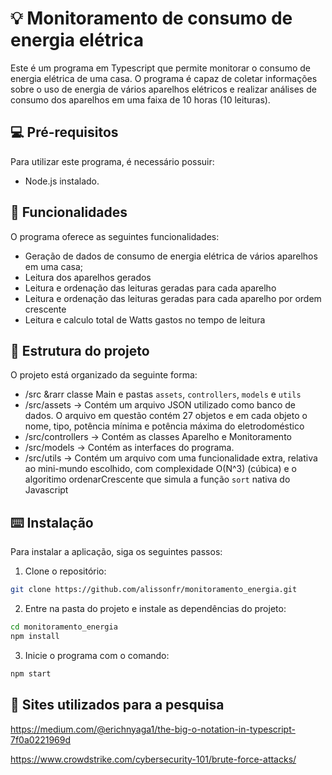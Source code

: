 # 💡 Monitoramento de consumo de energia elétrica
Este é um programa em Typescript que permite monitorar o consumo de energia elétrica de uma casa. O programa é capaz de coletar informações sobre o uso de energia de vários aparelhos elétricos e realizar análises de consumo dos aparelhos em uma faixa de 10 horas (10 leituras).

## 💻 Pré-requisitos
Para utilizar este programa, é necessário possuir:
 - Node.js instalado.

## 📶 Funcionalidades
O programa oferece as seguintes funcionalidades:

- Geração de dados de consumo de energia elétrica de vários aparelhos em uma casa;
- Leitura dos aparelhos gerados
- Leitura e ordenação das leituras geradas para cada aparelho
- Leitura e ordenação das leituras geradas para cada aparelho por ordem crescente
- Leitura e calculo total de Watts gastos no tempo de leitura

## 📁 Estrutura do projeto
O projeto está organizado da seguinte forma:
- /src &rarr classe Main e pastas ``` assets ```, ``` controllers ```, ``` models ``` e ``` utils ```
- /src/assets &rarr; Contém um arquivo JSON utilizado como banco de dados. O arquivo em questão contém 27 objetos e em cada objeto o nome, tipo, potência mínima e potência máxima do eletrodoméstico
- /src/controllers &rarr; Contém as classes Aparelho e Monitoramento
- /src/models &rarr; Contém as interfaces do programa.
- /src/utils &rarr; Contém um arquivo com uma funcionalidade extra, relativa ao mini-mundo escolhido, com complexidade O(N^3) (cúbica) e o algoritimo ordenarCrescente que simula a função ```sort``` nativa do Javascript

## ⌨️ Instalação
Para instalar a aplicação, siga os seguintes passos:

1. Clone o repositório:

```bash
git clone https://github.com/alissonfr/monitoramento_energia.git
```

2. Entre na pasta do projeto e instale as dependências do projeto:
```bash
cd monitoramento_energia
npm install
```

3. Inicie o programa com o comando:
```bash
npm start
```

## 📖 Sites utilizados para a pesquisa

https://medium.com/@erichnyaga1/the-big-o-notation-in-typescript-7f0a0221969d

https://www.crowdstrike.com/cybersecurity-101/brute-force-attacks/